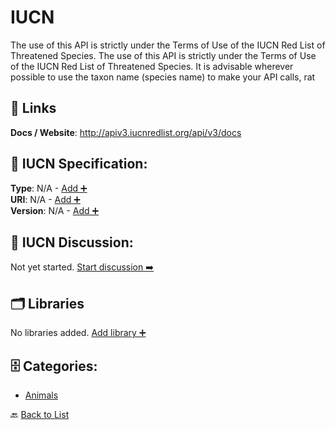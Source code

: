 # IUCN

The use of this API is strictly under the Terms of Use of the IUCN Red List of Threatened Species. The use of this API is strictly under the Terms of Use of the IUCN Red List of Threatened Species.  It is advisable wherever possible to use the taxon name (species name) to make your API calls, rat

##  🔗 Links
**Docs / Website**: http://apiv3.iucnredlist.org/api/v3/docs

## 🧬 IUCN Specification:
**Type**: N/A - [Add ➕](https://github.com/apis-list/apis-list/edit/main/apis.yaml#L10018)  
**URI**: N/A - [Add ➕](https://github.com/apis-list/apis-list/edit/main/apis.yaml#L10018)  
**Version**: N/A - [Add ➕](https://github.com/apis-list/apis-list/edit/main/apis.yaml#L10018)

## 💬 IUCN Discussion:
Not yet started. [Start discussion ➡️](https://github.com/apis-list/apis-list/discussions/new)

## 🗂️ Libraries

No libraries added. [Add library ➕](https://github.com/apis-list/apis-list/edit/main/apis.yaml#L10018)    


## 🗄️ Categories:
- [Animals](https://github.com/apis-list/apis-list#animals-)

🔙  [Back to List](https://github.com/apis-list/apis-list)
